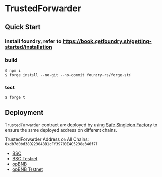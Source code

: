 # TrustedForwarder

## Quick Start
### install foundry, refer to https://book.getfoundry.sh/getting-started/installation
### build
```
$ npm i
$ forge install --no-git --no-commit foundry-rs/forge-std
```

### test
```
$ forge t
```

## Deployment
`TrustedForwarder` contract are deployed by using [Safe Singleton Factory](https://github.com/safe-global/safe-singleton-factory) to ensure the same deployed address on different chains.

TrustedForwarder Address on All Chains: `0xdb7d0bd38D223048B1cFf39700E4C5238e346f7F`

- [BSC](https://bscscan.com/address/0xdb7d0bd38D223048B1cFf39700E4C5238e346f7F#code) 
- [BSC Testnet](https://testnet.bscscan.com/address/0xdb7d0bd38D223048B1cFf39700E4C5238e346f7F#code)
- [opBNB](https://opbnb.bscscan.com/address/0xdb7d0bd38D223048B1cFf39700E4C5238e346f7F#code) 
- [opBNB Testnet](https://opbnb-testnet.bscscan.com/address/0xdb7d0bd38D223048B1cFf39700E4C5238e346f7F#code) 
